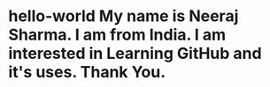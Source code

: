 # hello-world My name is Neeraj Sharma. I am from India. I am interested in Learning GitHub and it's uses. Thank You.
